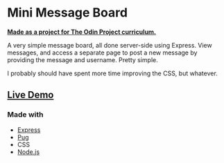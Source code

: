 # Mini Message Board

[**Made as a project for The Odin Project curriculum.**](https://www.theodinproject.com/lessons/nodejs-mini-message-board)

A very simple message board, all done server-side using Express. View messages, and access a separate page to post a new message by providing the message and username. Pretty simple.

I probably should have spent more time improving the CSS, but whatever.

## [Live Demo](https://blooming-peak-00160.herokuapp.com)

### Made with

- [Express](https://expressjs.com)
- [Pug](https://pugjs.org)
- CSS
- [Node.js](https://nodejs.org/en/)
